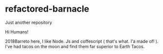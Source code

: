 # refactored-barnacle
Just another repository



Hi Humans!

2018Barreto here, I like Node. Js and coffescript ( that's what. I'a made of! ). I've had tacos on the moon and find them far superior to Earth Tacos.
